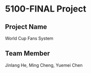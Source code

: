 # 5100-FINAL Project

Project Name
--
World Cup Fans System

Team Member
--

Jinlang He, Ming Cheng, Yuemei Chen



